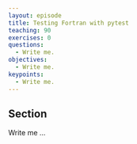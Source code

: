 ```yaml
---
layout: episode
title: Testing Fortran with pytest
teaching: 90
exercises: 0
questions:
  - Write me.
objectives:
  - Write me.
keypoints:
  - Write me.
---
```


## Section

Write me ...
